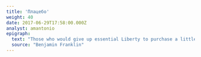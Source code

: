 ```yaml
---
title: 'Плацебо'
weight: 40
date: 2017-06-29T17:58:00.000Z
analyst: amantonio
epigraph:
  text: "Those who would give up essential Liberty to purchase a little temporary safety, deserve neither Liberty nor Safety."
  source: "Benjamin Franklin"
---
```

